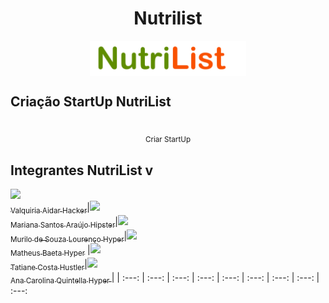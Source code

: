 <h1 align="center"> Nutrilist</h1>

<p align="center">
  <img align="center" src="img/nutrilist.png" width=250> <br>
</p>


## Criação StartUp NutriList
<p align="center">
    <br> <sub> Criar StartUp </sub>
</p>

## Integrantes NutriList v

[<img src="https://media-exp1.licdn.com/dms/image/C4D03AQHICUvO6Kcfvw/profile-displayphoto-shrink_400_400/0?e=1599696000&v=beta&t=kZAsZ5Nd-6IDGDpMjMYhlTi-UXIhI9RL5fswLd28jsQ" width=115 >_<br>_<sub> Valquiria Aidar Hacker</sub>](https://www.linkedin.com/in/val-aidar/)|[<img src="https://media-exp1.licdn.com/dms/image/C4E03AQF--_PNG4hOqA/profile-displayphoto-shrink_400_400/0?e=1599696000&v=beta&t=HCAx6yB_At_Wq1Fek8hEPl2MAIpDw-Gpaz3PwHZi5nU" width=115 >_<br>_<sub> Mariana Santos Araújo Hipster</sub>](https://www.linkedin.com/in/marianascaraujo/)|[<img src="https://media-exp1.licdn.com/dms/image/C5603AQFF_L24iHTaBg/profile-displayphoto-shrink_400_400/0?e=1600905600&v=beta&t=t153b3jcoWQkKcvy9ooxU8x6etUuqIjTAMCQGu1m02k" width=115 >_<br>_<sub> Murilo de Souza Lourenço Hyper</sub>](https://www.linkedin.com/in/murilodsl/)|[<img src="https://media-exp1.licdn.com/dms/image/C4D03AQFIVUGtKOJC1g/profile-displayphoto-shrink_400_400/0?e=1600905600&v=beta&t=kWR9C30OajxQAZ7zYmJXo2_fT86utQIAg4_Km-iCwpE" width=115 >_<br>_<sub> Matheus Baeta Hyper</sub>](https://www.linkedin.com/in/mhbaeta/) |[<img src="https://media-exp1.licdn.com/dms/image/C4D03AQHA6kR-kprgsA/profile-displayphoto-shrink_400_400/0?e=1600905600&v=beta&t=-3TEx213he1uCHEhB_iEWXprophoVSjFwavXB_tI1Nw" width=115 >_<br>_<sub> Tatiane Costa Hustler</sub>](https://www.linkedin.com/in/tatianemikamicosta/)|[<img src="https://media-exp1.licdn.com/dms/image/C4D03AQESK1mNEaYSyA/profile-displayphoto-shrink_400_400/0?e=1600905600&v=beta&t=rmh849D9vG7h7M79V9EwzegkjIFC1Hk7xvnttHQU6bE" width=115 >_<br>_<sub> Ana Carolina Quintella Hyper </sub>](https://www.linkedin.com/in/ana-carolina-quintella-b1071388/)| 
| :---: | :---: | :---: | :---: | :---: | :---: | :---: | :---: | :---: 